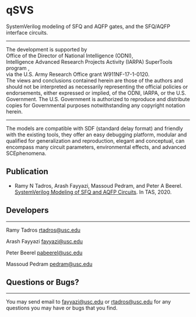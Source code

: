 # qSVS

SystemVerilog modeling of SFQ and AQFP gates, and the SFQ/AQFP interface circuits.  

--------------------------------------------------------------------------------
The development is supported by                                                 
   Office of the Director of National Intelligence (ODNI),            
   Intelligence Advanced Research Projects Activity (IARPA) SuperTools program ,          
   via the U.S. Army Research Office grant W911NF-17-1-0120.          
   The views and conclusions contained herein are those of the authors and should not be interpreted as necessarily representing the official policies or endorsements, either expressed or implied, of the ODNI, IARPA, or the U.S. Government. The U.S. Government is authorized to reproduce and distribute copies for Governmental purposes notwithstanding any copyright notation herein.
							
--------------------------------------------------------------------------------

The models are compatible with SDF (standard delay format) and friendly with the existing tools, they offer an easy debugging platform, modular and qualified for generalization and reproduction, elegant and conceptual, can encompass many circuit parameters, environmental effects, and advanced SCEphenomena.


## Publication

+ Ramy N Tadros, Arash Fayyazi, Massoud Pedram, and Peter A Beerel. [SystemVerilog Modeling of SFQ and AQFP Circuits](https://ieeexplore.ieee.org/abstract/document/8918472). In TAS, 2020.



## Developers
***********
Ramy Tadros <rtadros@usc.edu>

Arash Fayyazi <fayyazi@usc.edu>

Peter Beerel <pabeerel@usc.edu>

Massoud Pedram <pedram@usc.edu>


## Questions or Bugs?
***********
You may send email to  <fayyazi@usc.edu> or <rtadros@usc.edu> for any questions you may have or bugs that you find.

